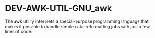 DEV-AWK-UTIL-GNU_awk
====================

The awk utility interprets a special-purpose programming language that makes it possible to handle simple data-reformatting jobs with just a few lines of code. 
